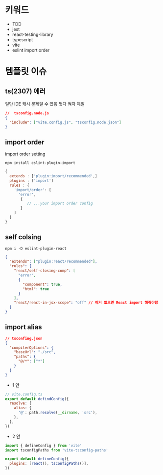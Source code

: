 # 키워드

- TDD
- jest
- react-testing-library
- typescript
- vite
- eslint import order

# 템플릿 이슈

## ts(2307) 에러

일단 IDE 캐시 문제일 수 있음 껏다 켜자 제발

```json
//  tsconfig.node.js
{
  "include": ["vite.config.js", "tsconfig.node.json"]
}
```

## import order

[import order setting](https://db2dev.tistory.com/entry/ESLint-importorder-규칙-설정하고-뒤죽박죽-import-코드-개선하기#newlines-between)

`npm install eslint-plugin-import`

```cjs
{
  extends : ['plugin:import/recommended',]
  plugins : ['import']
  rules : {
    'import/order': [
      'error',
       {
          // ...your import order config
       }
    ]
  }
}
```

## self colsing

`npm i -D eslint-plugin-react`

```json
{
  "extends": ["plugin:react/recommended"],
  "rules": {
    "react/self-closing-comp": [
      "error",
      {
        "component": true,
        "html": true
      }
    ],
    "react/react-in-jsx-scope": "off" // 이거 없으면 React import 해줘야함
  }
}
```

## import alias

```json
// tsconfing.json
{
  "compilerOptions": {
    "baseUrl": "./src",
    "paths": {
      "@/*": ["*"]
    }
  }
}
```

- 1 안

```js
// vite.config.ts
export default defindConfig({
  resolve: {
    alias: {
      '@': path.resolve(__dirname, 'src'),
    },
  },
})
```

- 2 안

```js
import { defineConfig } from 'vite'
import tsconfigPaths from 'vite-tsconfig-paths'

export default defineConfig({
  plugins: [react(), tsconfigPaths()],
})
```
